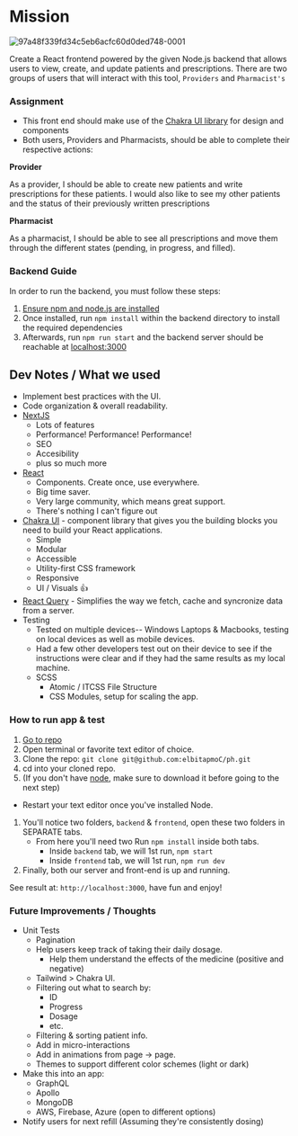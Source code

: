 # Mission
![97a48f339fd34c5eb6acfc60d0ded748-0001](https://user-images.githubusercontent.com/11306948/198924216-287f6dba-e7f3-4a5b-9679-5b126eada79b.jpg)

Create a React frontend powered by the given Node.js backend that allows users to view, create, and update patients and prescriptions. There are two groups of users that will interact with this tool, `Providers` and `Pharmacist's`

### Assignment

- This front end should make use of the [Chakra UI library](https://chakra-ui.com/) for design and components
- Both users, Providers and Pharmacists, should be able to complete their respective actions:

**Provider**

As a provider, I should be able to create new patients and write prescriptions for these patients. I would also like to see my other patients and the status of their previously written prescriptions

**Pharmacist**

As a pharmacist, I should be able to see all prescriptions and move them through the different states (pending, in progress, and filled).

### Backend Guide

In order to run the backend, you must follow these steps:

1. [Ensure npm and node.js are installed](https://docs.npmjs.com/downloading-and-installing-node-js-and-npm)
2. Once installed, run `npm install` within the backend directory to install the required dependencies
3. Afterwards, run `npm run start` and the backend server should be reachable at [localhost:3000](http://localhost:3000)

## Dev Notes / What we used

- Implement best practices with the UI.
- Code organization & overall readability.
- [NextJS](https://nextjs.org/)
  - Lots of features
  - Performance! Performance! Performance!
  - SEO
  - Accesibility
  - plus so much more
- [React](https://reactjs.org/)
  - Components. Create once, use everywhere.
  - Big time saver.
  - Very large community, which means great support.
  - There's nothing I can't figure out
- [Chakra UI](https://chakra-ui.com/docs/components) - component library that gives you the building blocks you need to build your React applications.
  - Simple
  - Modular
  - Accessible 
  - Utility-first CSS framework
  - Responsive
  - UI / Visuals 👍
- [React Query](https://react-query-v3.tanstack.com/) - Simplifies the way we fetch, cache and syncronize data from a server.
- Testing
  - Tested on multiple devices-- Windows Laptops & Macbooks, testing on local devices as well as mobile devices.
  - Had a few other developers test out on their device to see if the instructions were clear and if they had the same results as my local machine.
  - SCSS
    - Atomic / ITCSS File Structure
    - CSS Modules, setup for scaling the app.
    
### How to run app & test

1. [Go to repo](https://github.com/elbitapmoC/ph)
1. Open terminal or favorite text editor of choice.
1. Clone the repo: `git clone git@github.com:elbitapmoC/ph.git`
1. cd into your cloned repo.
1. (If you don't have [node](https://nodejs.org/en/download/), make sure to download it before going to the next step)
  - Restart your text editor once you've installed Node.
1. You'll notice two folders, `backend` & `frontend`, open these two folders in SEPARATE tabs.
   - From here you'll need two Run `npm install` inside both tabs.
     - Inside `backend` tab, we will 1st run, `npm start`
     - Inside `frontend` tab, we will 1st run, `npm run dev`
1. Finally, both our server and front-end is up and running.

See result at: `http://localhost:3000`, have fun and enjoy!


### Future Improvements / Thoughts

- Unit Tests
  - Pagination
  - Help users keep track of taking their daily dosage.
    - Help them understand the effects of the medicine (positive and negative)
  - Tailwind > Chakra UI.
  - Filtering out what to search by:
    - ID
    - Progress
    - Dosage
    - etc.
  - Filtering & sorting patient info.
  - Add in micro-interactions
  - Add in animations from page -> page.
  - Themes to support different color schemes (light or dark)
- Make this into an app:
  - GraphQL
  - Apollo
  - MongoDB
  - AWS, Firebase, Azure (open to different options)
- Notify users for next refill (Assuming they're consistently dosing)
